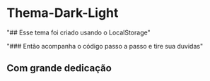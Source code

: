 # Thema-Dark-Light

"## Esse tema foi criado usando o LocalStorage"

"### Então acompanha o código passo a passo e tire sua duvidas"

## Com grande dedicação
